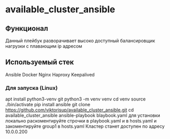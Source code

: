 # available_cluster_ansible
## Функционал
Данный плейбук разворачивает высоко доступный балансировщик нагрузки с плавающим ip адресом
## Используемый стек
Ansible
Docker
Nginx
Haproxy
Keepalived
### Для запуска (Linux)
apt install python3-venv git
python3 -m venv venv
cd venv
source ./bin/activate
pip install ansible
git clone https://github.com/viktorisup/available_cluster_ansible.git
cd available_cluster_ansible
ansible-playbook blaybook.yaml
для установки локально раскоментируйте строчки в playbook.yaml и в hosts.yaml и закоментируйте group1 в hosts.yaml
Кластер станет доступен по адресу 10.0.0.200

